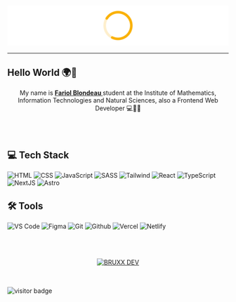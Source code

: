 <p >
   <a href="https://bruxx.netlify.app/">
    <img src="./cover.svg">
  </a>
</p>

<hr />

## Hello World 🌍👋

<p align="center"> My name is <strong><a href="https://bruxx.netlify.app/">
<brx>Fariol Blondeau</brx>
</a></strong> student at the Institute of Mathematics, Information Technologies and Natural Sciences, also a Frontend Web Developer 💻🔬🧪</p>

<!-- <brx> is the new tag -->
<br/>
<br/>

## 💻 Tech Stack

![HTML](https://img.shields.io/badge/HTML5-E34F26?style=for-the-badge&logo=html5&logoColor=white)
![CSS](https://img.shields.io/badge/-css3-1572B6?&style=for-the-badge&logo=css3&logoColor=white)
![JavaScript](https://img.shields.io/badge/-javascript-F7DF1E?&style=for-the-badge&logo=javascript&logoColor=black)
![SASS](https://img.shields.io/badge/Sass-CC6699?style=for-the-badge&logo=sass&logoColor=white)
![Tailwind](https://img.shields.io/badge/Tailwind-38B2AC?style=for-the-badge&logo=tailwind-css&logoColor=white)
![React](https://img.shields.io/badge/-ReactJS-242424?&style=for-the-badge&logo=react&logoColor=0cbaff)
![TypeScript](https://img.shields.io/badge/TypeScript-2589BD?style=for-the-badge&logo=typescript&logoColor=FFFFFF)
![NextJS](https://img.shields.io/badge/NextJS-FFF?style=for-the-badge&logo=vercel&logoColor=000)
![Astro](https://img.shields.io/badge/Astro-orange?style=for-the-badge&logo=astro&logoColor=000)

## 🛠️ Tools

![VS Code](https://img.shields.io/badge/-VSCode-007ACC?&style=for-the-badge&logo=visual-studio-code&logoColor=white)
![Figma](https://img.shields.io/badge/figma-b668ff?style=for-the-badge&logo=figma&logoColor=white)
![Git](https://img.shields.io/badge/-Git-F05032?&style=for-the-badge&logo=git&logoColor=white)
![Github](https://img.shields.io/badge/Github-000?style=for-the-badge&logo=github&logoColor=FFFFFF)
![Vercel](https://img.shields.io/badge/Vercel-000000?style=for-the-badge&logo=vercel&logoColor=white)
![Netlify](https://img.shields.io/badge/Netlify-white?style=for-the-badge&logo=netlify&logoColor=black)

<br />
<br />
<br />
<div align="center">
  <a href="#">
    <img src="https://user-images.githubusercontent.com/81830567/155032492-db9b4016-2210-42cb-bec6-8d3f6e33bbff.svg" alt="BRUXX DEV" width="100" height="100"/>
  </a>
</div>

<br/>
<br/>

![visitor badge](https://visitor-badge.laobi.icu/badge?page_id=bruxx-6243.visitor-badge&left_color=red&right_color=green)

<!-- ![Python](https://img.shields.io/badge/Python-3254af?style=for-the-badge&logo=python&logoColor=FFE548) -->

